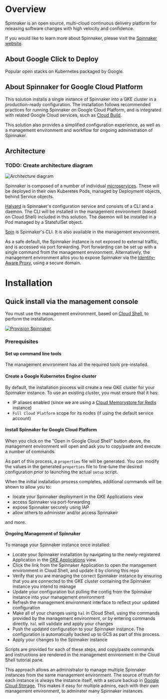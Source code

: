# Overview

Spinnaker is an open source, multi-cloud continuous delivery platform for
releasing software changes with high velocity and confidence.

If you would like to learn more about Spinnaker, please visit the
[Spinnaker website](https://spinnaker.io/).

## About Google Click to Deploy

Popular open stacks on Kubernetes packaged by Google.

## About Spinnaker for Google Cloud Platform

This solution installs a single instance of Spinnaker into a GKE cluster in a
production-ready configuration. The installation follows recommended practices
for running Spinnaker on Google Cloud Platform, and is integrated with related
Google Cloud services, such as [Cloud Build](https://cloud.google.com/cloud-build/).

This solution also provides a simplified configuration experience, as well as a
management environment and workflow for ongoing administration of Spinnaker.

## Architecture

### TODO: Create architecture diagram

![Architecture diagram](resources/spinnaker-k8s-app-architecture.png)

Spinnaker is composed of a number of individual
[microservices](https://www.spinnaker.io/reference/architecture/). These
will be deployed in their own Kuberetes Pods, managed by Deployment objects,
behind Service objects.

[Halyard](https://www.spinnaker.io/reference/halyard/) is Spinnaker's
configuration service and consists of a CLI and a daemon. The CLI will be
installed in the management environment (based on Cloud Shell) included in
this solution. The daemon will be installed in a Pod managed by a StatefulSet
object.

[Spin](https://www.spinnaker.io/guides/spin/app/) is Spinnaker's CLI. It is also
available in the management environment.

As a safe default, the Spinnaker instance is not exposed to external traffic, and
is accessed via port forwarding. Port forwarding can be set up with a single command
from the management environment. Alternatively, the management environment allos you
to expose Spinnaker via the [Identity-Aware Proxy](https://cloud.google.com/iap/), using
a secure domain.

# Installation

## Quick install via the management console

You must use the management environment, based on [Cloud Shell](https://cloud.google.com/shell/),
to perform the installation.

[![Provision Spinnaker](https://gstatic.com/cloudssh/images/open-btn.png)](https://console.cloud.google.com/cloudshell/editor?cloudshell_git_repo=https://github.com/GoogleCloudPlatform/click-to-deploy.git&cloudshell_working_dir=k8s/spinnaker/scripts/install&cloudshell_tutorial=provision-spinnaker.md)

### Prerequisites

#### Set up command line tools

The management environment has all the required tools pre-installed.

#### Create a Google Kubernetes Engine cluster

By default, the installation process will create a new GKE cluster for your Spinnaker
instance. To use an existing cluster, you must ensure that it has:

* IP aliases enabled (since we are using a
[Cloud Memorystore for Redis](https://cloud.google.com/memorystore/) instance)
* `Full Cloud Platform` scope for its nodes (if using the default service account)

#### Install Spinnaker for Google Cloud Platform

When you click on the "Open in Google Cloud Shell" button above, the management
environment will open and ask you to copy/paste and execute a number of commands.

As part of this process, a `properties` file will be generated. You can modify the
values in the generated `properties` file to fine-tune the desired configuration
_prior_ to launching the actual `setup` script.

When the initial installation process completes, additional commands will be shown
to allow you to:

* locate your Spinnaker deployment in the GKE Applications view
* access Spinnaker via port-forwarding
* expose Spinnaker securely using IAP
* allow others to administer and/or access Spnnakeir

and more.

#### Ongoing Management of Spinnaker

To manage your Spinnaker instance once installed:

* Locate your Spinnaker installation by navigating to the newly-registered
Application in the
[GKE Applications](https://console.developers.google.com/kubernetes/application?project=_)
view.
* Click the link from the Spinnaker Application to open the management
environment in Cloud Shell, and update it by cloning this repo
* Verify that you are managing the correct Spinnaker instance by ensuring that you
are connected to the GKE cluster containing the Spinnaker instance you intend to manage
* Update your configuration but pulling the config from the Spinnaker instance into your
management environment
* Refresh the management environment interface to reflect your updated configuration
* Make all of your changes using `hal` in Cloud Shell, using the commands provided by the
management environment, or by entering commands directly. `hal` will validate and apply your
changes
* Push the updated configuration to your Spinnaker instance. The configuration is automatically
backed up to GCS as part of this process.
* Apply your changes to the Spinnaker instance

Scripts are provided for each of these steps, and copy/paste commands and instructions
are rendered in the management environment in the Cloud Shell tutorial pane.

This approach allows an administrator to manage multiple Spinnaker instances from the
same management environment. The source of truth for each instance is always the instance
itself, with a secure backup in [Google Cloud Storage](https://cloud.google.com/storage).
This makes it easy for multiple admins, each with their own management environment, to
adminster many Spinnaker instances.
